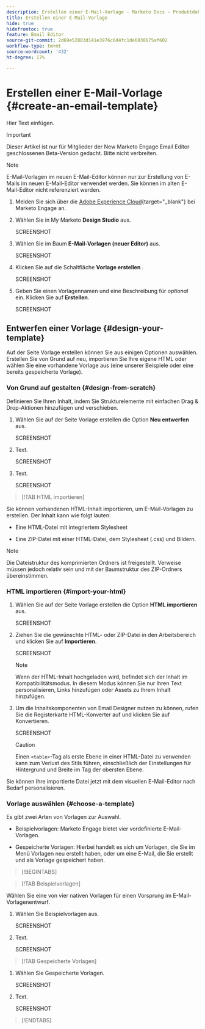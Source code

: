 ```yaml
---
description: Erstellen einer E-Mail-Vorlage - Marketo Docs - Produktdokumentation
title: Erstellen einer E-Mail-Vorlage
hide: true
hidefromtoc: true
feature: Email Editor
source-git-commit: 2d69e52883d141e3976c6d4fc1de6038675af602
workflow-type: tm+mt
source-wordcount: '432'
ht-degree: 17%

---
```


# Erstellen einer E-Mail-Vorlage {#create-an-email-template}

Hier Text einfügen.

>[!IMPORTANT]
>
>Dieser Artikel ist nur für Mitglieder der New Marketo Engage Email Editor geschlossenen Beta-Version gedacht. Bitte nicht verbreiten.

>[!NOTE]
>
>E-Mail-Vorlagen im neuen E-Mail-Editor können nur zur Erstellung von E-Mails im neuen E-Mail-Editor verwendet werden. Sie können im alten E-Mail-Editor nicht referenziert werden.

1. Melden Sie sich über die [Adobe Experience Cloud](https://experiencecloud.adobe.com/){target="_blank"} bei Marketo Engage an.

1. Wählen Sie in My Marketo **Design Studio** aus.

   SCREENSHOT

1. Wählen Sie im Baum **E-Mail-Vorlagen (neuer Editor)** aus.

   SCREENSHOT

1. Klicken Sie auf die Schaltfläche **Vorlage erstellen** .

   SCREENSHOT

1. Geben Sie einen Vorlagennamen und eine Beschreibung für _optional_ ein. Klicken Sie auf **Erstellen**.

   SCREENSHOT

## Entwerfen einer Vorlage {#design-your-template}

Auf der Seite Vorlage erstellen können Sie aus einigen Optionen auswählen. Erstellen Sie von Grund auf neu, importieren Sie Ihre eigene HTML oder wählen Sie eine vorhandene Vorlage aus (eine unserer Beispiele oder eine bereits gespeicherte Vorlage).

### Von Grund auf gestalten {#design-from-scratch}

Definieren Sie Ihren Inhalt, indem Sie Strukturelemente mit einfachen Drag &amp; Drop-Aktionen hinzufügen und verschieben.

1. Wählen Sie auf der Seite Vorlage erstellen die Option **Neu entwerfen** aus.

   SCREENSHOT

1. Text.

   SCREENSHOT

1. Text.

   SCREENSHOT

>[!TAB HTML importieren]

Sie können vorhandenen HTML-Inhalt importieren, um E-Mail-Vorlagen zu erstellen. Der Inhalt kann wie folgt lauten:

* Eine HTML-Datei mit integriertem Stylesheet

* Eine ZIP-Datei mit einer HTML-Datei, dem Stylesheet (.css) und Bildern.

>[!NOTE]
>
>Die Dateistruktur des komprimierten Ordners ist freigestellt. Verweise müssen jedoch relativ sein und mit der Baumstruktur des ZIP-Ordners übereinstimmen.

### HTML importieren {#import-your-html}

1. Wählen Sie auf der Seite Vorlage erstellen die Option **HTML importieren** aus.

   SCREENSHOT

1. Ziehen Sie die gewünschte HTML- oder ZIP-Datei in den Arbeitsbereich und klicken Sie auf **Importieren**.

   SCREENSHOT

   >[!NOTE]
   >
   >Wenn der HTML-Inhalt hochgeladen wird, befindet sich der Inhalt im Kompatibilitätsmodus. In diesem Modus können Sie nur Ihren Text personalisieren, Links hinzufügen oder Assets zu Ihrem Inhalt hinzufügen.

1. Um die Inhaltskomponenten von Email Designer nutzen zu können, rufen Sie die Registerkarte HTML-Konverter auf und klicken Sie auf Konvertieren.

   SCREENSHOT

   >[!CAUTION]
   >
   >Einen `<table>`-Tag als erste Ebene in einer HTML-Datei zu verwenden kann zum Verlust des Stils führen, einschließlich der Einstellungen für Hintergrund und Breite im Tag der obersten Ebene.

Sie können Ihre importierte Datei jetzt mit dem visuellen E-Mail-Editor nach Bedarf personalisieren.

### Vorlage auswählen {#choose-a-template}

Es gibt zwei Arten von Vorlagen zur Auswahl.

* Beispielvorlagen: Marketo Engage bietet vier vordefinierte E-Mail-Vorlagen.

* Gespeicherte Vorlagen: Hierbei handelt es sich um Vorlagen, die Sie im Menü Vorlagen neu erstellt haben, oder um eine E-Mail, die Sie erstellt und als Vorlage gespeichert haben.

>[!BEGINTABS]

>[!TAB Beispielvorlagen]

Wählen Sie eine von vier nativen Vorlagen für einen Vorsprung im E-Mail-Vorlagenentwurf.

1. Wählen Sie Beispielvorlagen aus.

   SCREENSHOT

1. Text.

   SCREENSHOT

>[!TAB Gespeicherte Vorlagen]

1. Wählen Sie Gespeicherte Vorlagen.

   SCREENSHOT

1. Text.

   SCREENSHOT

>[!ENDTABS]
